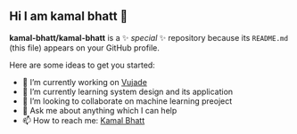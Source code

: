 ## Hi I am kamal bhatt 👋

**kamal-bhatt/kamal-bhatt** is a ✨ _special_ ✨ repository because its `README.md` (this file) appears on your GitHub profile.

Here are some ideas to get you started:

- 🔭 I’m currently working on [Vujade](https://www.linkedin.com/company/vuja-de-la)
- 🌱 I’m currently learning system design and its application 
- 👯 I’m looking to collaborate on machine learning preoject
- 💬 Ask me about anything which I can help
- 📫 How to reach me: [Kamal Bhatt](https://www.linkedin.com/in/kamal-bhatt-a0968360/)
